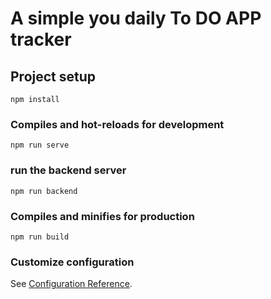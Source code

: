 # A simple you daily To DO APP tracker

## Project setup

```
npm install
```

### Compiles and hot-reloads for development

```
npm run serve
```

### run the backend server

```
npm run backend
```

### Compiles and minifies for production

```
npm run build
```

### Customize configuration

See [Configuration Reference](https://cli.vuejs.org/config/).
